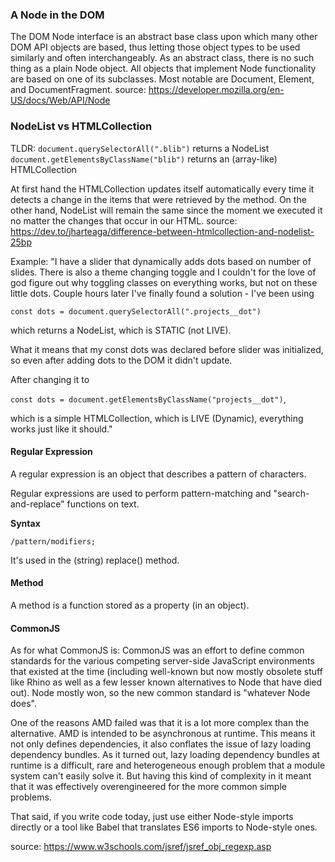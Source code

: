 ### A Node in the DOM
The DOM Node interface is an abstract base class upon which many other DOM API objects are based, thus letting those object types to be used similarly and often interchangeably. As an abstract class, there is no such thing as a plain Node object. All objects that implement Node functionality are based on one of its subclasses. Most notable are Document, Element, and DocumentFragment.
source: https://developer.mozilla.org/en-US/docs/Web/API/Node

### NodeList vs HTMLCollection
TLDR: 
`document.querySelectorAll(".blib")` returns a NodeList
`document.getElementsByClassName("blib")` returns an (array-like) HTMLCollection

At first hand the HTMLCollection updates itself automatically every time it detects a change in the items that were retrieved by the method. On the other hand, NodeList will remain the same since the moment we executed it no matter the changes that occur in our HTML.
source: https://dev.to/jharteaga/difference-between-htmlcollection-and-nodelist-25bp

Example:
"I have a slider that dynamically adds dots based on number of slides. There is also a theme changing toggle and I couldn't for the love of god figure out why toggling classes on everything works, but not on these little dots.
Couple hours later I've finally found a solution - I've been using

`const dots = document.querySelectorAll(".projects__dot")`

which returns a NodeList, which is STATIC (not LIVE).

What it means that my const dots was declared before slider was initialized, so even after adding dots to the DOM it didn't update.

After changing it to

`const dots = document.getElementsByClassName("projects__dot")`,

which is a simple HTMLCollection, which is LIVE (Dynamic), everything works just like it should." 

#### Regular Expression

A regular expression is an object that describes a pattern of characters.

Regular expressions are used to perform pattern-matching and "search-and-replace" functions on text.

**Syntax**

`/pattern/modifiers;`

It's used in the (string) replace() method.

#### Method

A method is a function stored as a property (in an object).

#### CommonJS
As for what CommonJS is: CommonJS was an effort to define common standards for the various competing server-side JavaScript environments that existed at the time (including well-known but now mostly obsolete stuff like Rhino as well as a few lesser known alternatives to Node that have died out). Node mostly won, so the new common standard is "whatever Node does".

One of the reasons AMD failed was that it is a lot more complex than the alternative. AMD is intended to be asynchronous at runtime. This means it not only defines dependencies, it also conflates the issue of lazy loading dependency bundles. As it turned out, lazy loading dependency bundles at runtime is a difficult, rare and heterogeneous enough problem that a module system can't easily solve it. But having this kind of complexity in it meant that it was effectively overengineered for the more common simple problems.

That said, if you write code today, just use either Node-style imports directly or a tool like Babel that translates ES6 imports to Node-style ones.

source: https://www.w3schools.com/jsref/jsref_obj_regexp.asp